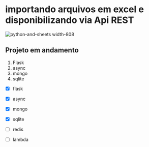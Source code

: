# importando arquivos em excel e disponibilizando via Api REST

![python-and-sheets width-808](https://user-images.githubusercontent.com/5597266/65652501-fd301a80-dfdf-11e9-9678-1f10495073f5.png)



## Projeto em andamento

1. Flask
2. async
3. mongo
4. sqlite

- [x] flask
- [x] async
- [x] mongo
- [x] sqlite
- [ ] redis
- [ ] lambda

